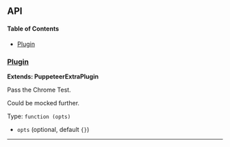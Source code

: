 ## API

<!-- Generated by documentation.js. Update this documentation by updating the source code. -->

#### Table of Contents

-   [Plugin](#plugin)

### [Plugin](https://git@github.com/:berstend/puppeteer-extra/blob/ff112879545e8e68d6500d731ceeafc22d187dd3/packages/puppeteer-extra-plugin-stealth/evasions/chrome.runtime/index.js#L10-L22)

**Extends: PuppeteerExtraPlugin**

Pass the Chrome Test.

Could be mocked further.

Type: `function (opts)`

-   `opts`   (optional, default `{}`)

* * *
